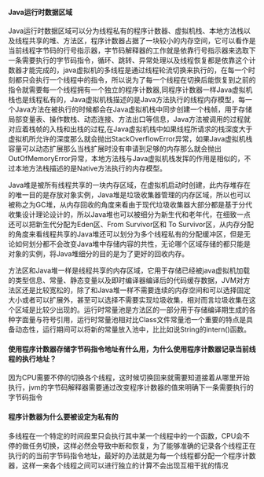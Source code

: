 #### Java运行时数据区域
Java运行时数据区域可以分为线程私有的程序计数器、虚拟机栈、本地方法栈以及线程共享的堆、方法区，程序计数器占据了一块较小的内存空间，它可以看作是当前线程字节码的行号指示器，字节码解释器的工作就是依靠行号指示器来选取下一条需要执行的字节码指令，循环、跳转、异常处理以及线程恢复都是依靠这个计数器才能完成的，java虚拟机的多线程是通过线程轮流切换来执行的，在每一个时刻都只会执行一个线程中的指令，所以说为了每一个线程在切换后能恢复到之前的指令就需要每一个线程拥有一个独立的程序计数器,同程序计数器一样Java虚拟机栈也是线程私有的，Java虚拟机栈描述的是Java方法执行的线程内存模型，每一个Java方法在被执行的时候都会在Java虚拟机栈中同步创建一个栈帧，用于存储局部变量表、操作数栈、动态连接、方法出口等信息，Java方法被调用的过程就对应着栈帧的入栈和出栈的过程,在Java虚拟机栈中如果线程所请求的栈深度大于虚拟机所允许的深度那么就会抛出StackOverflowError异常，如果Java虚拟机栈容量可以动态扩展那么当栈扩展时没有申请到足够的内存那么就会抛出OutOfMemoryError异常，本地方法栈与Java虚拟机栈发挥的作用是相似的，不过本地方法栈描述的是Native方法执行的内存模型。

Java堆是被所有线程共享的一块内存区域，在虚拟机启动时创建，此内存堆存在的唯一目的是存放对象实例，Java堆是垃圾收集器管理的内存区域，所以也可以被称之为GC堆，从内存回收的角度来看由于现代垃圾收集器大部分都是基于分代收集设计理论设计的，所以Java堆也可以被细分为新生代和老年代，在细致一点还可以把新生代分配为Eden区、From Survivor区和 To Survivor区，从内存分配的角度来看线程共享的Java堆还可以划分为多个线程私有的分配缓冲区，但是无论如何划分都不会改变Java堆中存储内容的共性，无论哪个区域存储的都只能是对象的实例，将Java堆细分的目的是为了更好的回收内存。

方法区和Java堆一样是线程共享的内存区域，它用于存储已经被java虚拟机加载的类型信息、常量、静态变量以及即时编译器编译后的代码缓存数据，JVM对方法区还是比较宽松的，除了和Java堆一样不需要连续的内存空间和可以选择固定大小或者可以扩展外，甚至可以选择不需要实现垃圾收集，相对而言垃圾收集在这个区域是比较少出现的。运行时常量池是方法区的一部分用于存储编译期生成的各种字面量与符号引用，运行时常量池相对比Class文件常量池一个重要的特点是具备动态性，运行期间可以将新的常量放入池中，比比如说String的intern()函数。

#### 使用程序计数器存储字节码指令地址有什么用，为什么使用程序计数器记录当前线程的执行地址？

因为CPU需要不停的切换各个线程，这时候切换回来就需要知道接着从哪里开始执行，jvm的字节码解释器需要通过改变程序计数器的值来明确下一条需要执行的字节码指令

#### 程序计数器为什么要被设定为私有的
多线程在一个特定的时间段里只会执行其中某一个线程中的一个函数，CPU会不停的做任务切换，这样必然会导致中断和恢复，为了能够准确的记录各个线程正在执行的的当前字节码指令地址，最好的办法就是为每一个线程都分配一个程序计数器，这样一来各个线程之间可以进行独立的计算不会出现互相干扰的情况


